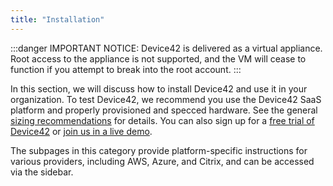 ```yaml
---
title: "Installation"
---
```


:::danger
IMPORTANT NOTICE: Device42 is delivered as a virtual appliance. Root access to the appliance is not supported, and the VM will cease to function if you attempt to break into the root account.
:::

In this section, we will discuss how to install Device42 and use it in your organization. To test Device42, we recommend you use the Device42 SaaS platform and properly provisioned and specced hardware. See the general [sizing recommendations](sizing-recommendations.md) for details. You can also sign up for a [free trial of Device42](https://www.device42.com/try-device42/) or [join us in a live demo](https://www.device42.com/weekly-demo/?nab=0).

The subpages in this category provide platform-specific instructions for various providers, including AWS, Azure, and Citrix, and can be accessed via the sidebar.
